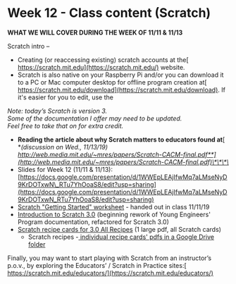 # Week 12 - Class content \(Scratch\)

**WHAT WE WILL COVER DURING THE WEEK OF 11/11  & 11/13**

Scratch intro –

* Creating \(or reaccessing existing\) scratch accounts at the[ https://scratch.mit.edu](https://scratch.mit.edu/) website.  
* Scratch is also native on your Raspberry Pi and/or you can download it to a PC or Mac computer desktop for offline program creation at[ https://scratch.mit.edu/download](https://scratch.mit.edu/download). If it's easier for you to edit, use the 

_Note: today’s Scratch is version 3.   
Some of the documentation I offer may need to be updated.   
Feel free to take that on for extra credit._

* **Reading the article about why Scratch matters to educators found at**[ **\(discussion on Wed., 11/13/19\) http://web.media.mit.edu/~mres/papers/Scratch-CACM-final.pdf**](http://web.media.mit.edu/~mres/papers/Scratch-CACM-final.pdf)\*\*\*\*
* Slides for Week 12 \(11/11  & 11/13\): [https://docs.google.com/presentation/d/1WWEpLEAjIfwMq7aLMseNyD9KrDOTxwN\_RTu7YhOoaS8/edit?usp=sharing](https://docs.google.com/presentation/d/1WWEpLEAjIfwMq7aLMseNyD9KrDOTxwN_RTu7YhOoaS8/edit?usp=sharing)
* [Scratch "Getting Started" worksheet](https://docs.google.com/document/d/1C8TBoL7RPL_CY3HsXlxLR011Y8rq0CVhPO0bieiD0E4/edit?usp=sharing) - handed out in class 11/11/19
* [Introduction to Scratch 3.0](https://docs.google.com/document/d/1qi4UM3DeXpdPZtB1ElkvYrksSsSqtBN6dnHxwZy7U8E/edit?usp=sharing) \(beginning rework of Young Engineers' Program documentation, refactored for Scratch 3.0\) 
* [Scratch recipe cards for 3.0 All Recipes](https://resources.scratch.mit.edu/www/cards/en/scratch-cards-all.pdf) \(1 large pdf, all Scratch cards\)
  * Scratch recipes -[ individual recipe cards' pdfs in a Google Drive folder](https://drive.google.com/open?id=1mTA_CakRedallwEvfHp26r3mzD5fKcvO)

Finally, you may want to start playing with Scratch from an instructor’s p.o.v., by exploring the Educators’ / Scratch in Practice sites:[ https://scratch.mit.edu/educators/](https://scratch.mit.edu/educators/)

